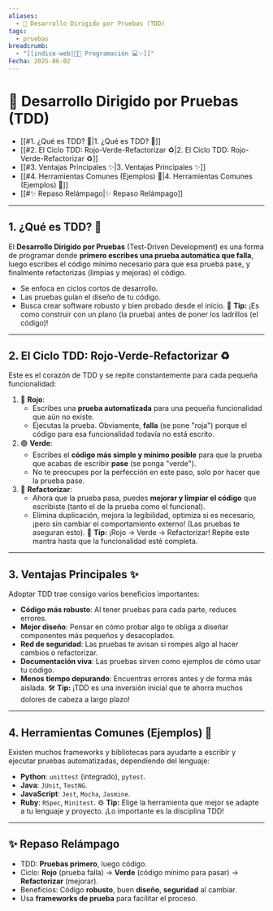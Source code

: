 ```yaml
---
aliases:
  - 🧪 Desarrollo Dirigido por Pruebas (TDD)
tags:
  - pruebas
breadcrumb:
  - "[[indice-web|🧑‍💻 Programación 💻✨]]"
Fecha: 2025-06-02
---
```

# 🧪 Desarrollo Dirigido por Pruebas (TDD)
- [[#1. ¿Qué es TDD? 🎯|1. ¿Qué es TDD? 🎯]]
- [[#2. El Ciclo TDD: Rojo-Verde-Refactorizar ♻️|2. El Ciclo TDD: Rojo-Verde-Refactorizar ♻️]]
- [[#3. Ventajas Principales ✨|3. Ventajas Principales ✨]]
- [[#4. Herramientas Comunes (Ejemplos) 🧰|4. Herramientas Comunes (Ejemplos) 🧰]]
- [[#✨ Repaso Relámpago|✨ Repaso Relámpago]]

---
## 1. ¿Qué es TDD? 🎯
El **Desarrollo Dirigido por Pruebas** (Test-Driven Development) es una forma de programar donde **primero escribes una prueba automática que falla**, luego escribes el código mínimo necesario para que esa prueba pase, y finalmente refactorizas (limpias y mejoras) el código.
- Se enfoca en ciclos cortos de desarrollo.
- Las pruebas guían el diseño de tu código.
- Busca crear software robusto y bien probado desde el inicio.
📌 **Tip:** ¡Es como construir con un plano (la prueba) antes de poner los ladrillos (el código)!
---
## 2. El Ciclo TDD: Rojo-Verde-Refactorizar ♻️
Este es el corazón de TDD y se repite constantemente para cada pequeña funcionalidad:
1. 🔴 **Rojo**:
    - Escribes una **prueba automatizada** para una pequeña funcionalidad que aún no existe.
    - Ejecutas la prueba. Obviamente, **falla** (se pone "roja") porque el código para esa funcionalidad todavía no está escrito.
2. 🟢 **Verde**:
    - Escribes el **código más simple y mínimo posible** para que la prueba que acabas de escribir **pase** (se ponga "verde").
    - No te preocupes por la perfección en este paso, solo por hacer que la prueba pase.
3. 🔵 **Refactorizar**:
    - Ahora que la prueba pasa, puedes **mejorar y limpiar el código** que escribiste (tanto el de la prueba como el funcional).
    - Elimina duplicación, mejora la legibilidad, optimiza si es necesario, ¡pero sin cambiar el comportamiento externo! (Las pruebas te aseguran esto).
🧐 **Tip:** ¡Rojo -> Verde -> Refactorizar! Repite este mantra hasta que la funcionalidad esté completa.

---
## 3. Ventajas Principales ✨
Adoptar TDD trae consigo varios beneficios importantes:
- **Código más robusto**: Al tener pruebas para cada parte, reduces errores.
- **Mejor diseño**: Pensar en cómo probar algo te obliga a diseñar componentes más pequeños y desacoplados.
- **Red de seguridad**: Las pruebas te avisan si rompes algo al hacer cambios o refactorizar.
- **Documentación viva**: Las pruebas sirven como ejemplos de cómo usar tu código.
- **Menos tiempo depurando**: Encuentras errores antes y de forma más aislada.
🛠️ **Tip:** ¡TDD es una inversión inicial que te ahorra muchos dolores de cabeza a largo plazo!
---
## 4. Herramientas Comunes (Ejemplos) 🧰
Existen muchos frameworks y bibliotecas para ayudarte a escribir y ejecutar pruebas automatizadas, dependiendo del lenguaje:
- **Python**: `unittest` (integrado), `pytest`.
- **Java**: `JUnit`, `TestNG`.
- **JavaScript**: `Jest`, `Mocha`, `Jasmine`.
- **Ruby**: `RSpec`, `Minitest`.
⚙️ **Tip:** Elige la herramienta que mejor se adapte a tu lenguaje y proyecto. ¡Lo importante es la disciplina TDD!

---
## ✨ Repaso Relámpago
- TDD: **Pruebas primero**, luego código.
- Ciclo: **Rojo** (prueba falla) -> **Verde** (código mínimo para pasar) -> **Refactorizar** (mejorar).
- Beneficios: Código **robusto**, buen **diseño**, **seguridad** al cambiar.
- Usa **frameworks de prueba** para facilitar el proceso.